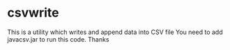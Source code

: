 # csvwrite
This is a utility which writes and append data into CSV file
You need to add javacsv.jar to run this code.
Thanks

